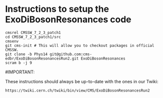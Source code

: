 Instructions to setup the ExoDiBosonResonances code
========

```
cmsrel CMSSW_7_2_3_patch1
cd CMSSW_7_2_3_patch1/src
cmsenv
git cms-init # This will allow you to checkout packages in official CMSSW.
git clone -b Phys14 git@github.com:cms-edbr/ExoDiBosonResonancesRun2.git ExoDiBosonResonances
scram b -j 9
```

#IMPORTANT: 

These instructions should always be up-to-date with the ones in our Twiki:

`https://twiki.cern.ch/twiki/bin/view/CMS/ExoDiBosonResonancesRun2`
